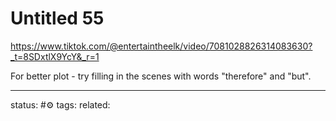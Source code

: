# Untitled 55
https://www.tiktok.com/@entertaintheelk/video/7081028826314083630?_t=8SDxtlX9YcY&_r=1

For better plot - try filling in the scenes with words "therefore" and "but".

---
status: #⚙️ 
tags: 
related: 